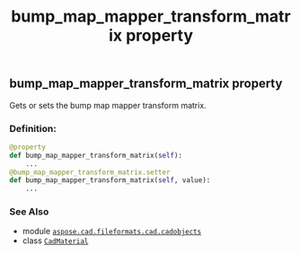 ﻿---
title: bump_map_mapper_transform_matrix property
second_title: Aspose.CAD for Python via .NET API References
description: 
type: docs
weight: 250
url: /python-net/aspose.cad.fileformats.cad.cadobjects/cadmaterial/bump_map_mapper_transform_matrix/
is_root: false
---

## bump_map_mapper_transform_matrix property


Gets or sets the bump map mapper transform matrix.
### Definition:
```python
@property
def bump_map_mapper_transform_matrix(self):
    ...
@bump_map_mapper_transform_matrix.setter
def bump_map_mapper_transform_matrix(self, value):
    ...
```

### See Also
* module [`aspose.cad.fileformats.cad.cadobjects`](../../)
* class [`CadMaterial`](/cad/python-net/aspose.cad.fileformats.cad.cadobjects/cadmaterial)
